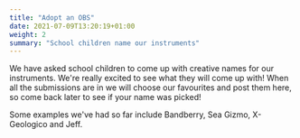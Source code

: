 ```yaml
---
title: "Adopt an OBS"
date: 2021-07-09T13:20:19+01:00
weight: 2
summary: "School children name our instruments"
---
```


We have asked school children to come up with creative names for our instruments.  We're really excited to see what they will come up with!  When all the submissions are in we will choose our favourites and post them here, so come back later to see if your name was picked!

Some examples we've had so far include Bandberry, Sea Gizmo, X-Geologico and Jeff.
